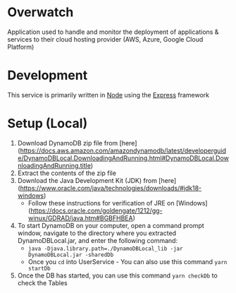 # Overwatch

Application used to handle and monitor the deployment of applications & services to their cloud hosting provider (AWS, Azure, Google Cloud Platform)

# Development

This service is primarily written in [Node](https://nodejs.org/) using the [Express](https://expressjs.com/) framework

# Setup (Local)

1. Download DynamoDB zip file from [here] (https://docs.aws.amazon.com/amazondynamodb/latest/developerguide/DynamoDBLocal.DownloadingAndRunning.html#DynamoDBLocal.DownloadingAndRunning.title)
2. Extract the contents of the zip file
3. Download the Java Development Kit (JDK) from [here] (https://www.oracle.com/java/technologies/downloads/#jdk18-windows)
    - Follow these instructions for verification of JRE on [Windows] (https://docs.oracle.com/goldengate/1212/gg-winux/GDRAD/java.htm#BGBFHBEA)
4. To start DynamoDB on your computer, open a command prompt window, navigate to the directory where you extracted DynamoDBLocal.jar, and enter the following command:
    - `java -Djava.library.path=./DynamoDBLocal_lib -jar DynamoDBLocal.jar -sharedDb`
    - Once you `cd` into UserService - You can also use this command `yarn startDb`
5. Once the DB has started, you can use this command `yarn checkDb` to check the Tables

